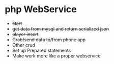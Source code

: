 # php WebService

- ~~start~~
- ~~get data from mysql and return serialized json~~
- ~~player insert~~
- ~~Grab/send data to/from phone app~~
- Other crud 
- Set up Prepared statements
- Make work more like a proper webservice